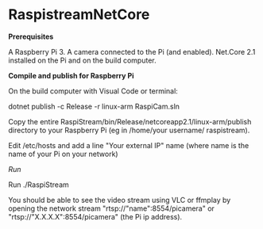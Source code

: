 # RaspistreamNetCore

 

**Prerequisites**

A Raspberry Pi 3.
A camera connected to the Pi (and enabled).
Net.Core 2.1 installed on the Pi and on the build computer.

**Compile and publish for Raspberry Pi**

On the build computer with Visual Code or terminal:

dotnet publish -c Release -r linux-arm RaspiCam.sln

 

Copy the entire RaspiStream/bin/Release/netcoreapp2.1/linux-arm/publish directory to your Raspberry Pi (eg in /home/your username/ raspistream).

Edit /etc/hosts and add a line "Your external IP" name (where name is the name of your Pi on your network)

*Run*

Run ./RaspiStream

 
You should be able to see the video stream using VLC or ffmplay by opening the network stream "rtsp://"name":8554/picamera" or "rtsp://"X.X.X.X":8554/picamera" (the Pi ip address).
